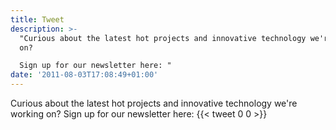 ```yaml
---
title: Tweet
description: >-
  "Curious about the latest hot projects and innovative technology we're working
  on? 

  Sign up for our newsletter here: "
date: '2011-08-03T17:08:49+01:00'
---
```

Curious about the latest hot projects and innovative technology we're working on? 
Sign up for our newsletter here: 
      {{< tweet 0 0 >}}
    

